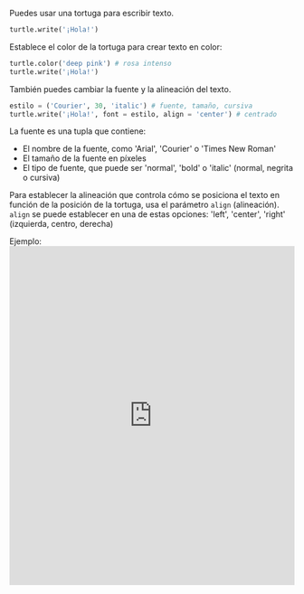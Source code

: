 Puedes usar una tortuga para escribir texto.

```python
turtle.write('¡Hola!')
```

Establece el color de la tortuga para crear texto en color:

```python
turtle.color('deep pink') # rosa intenso
turtle.write('¡Hola!')
```

También puedes cambiar la fuente y la alineación del texto.

```python
estilo = ('Courier', 30, 'italic') # fuente, tamaño, cursiva
turtle.write('¡Hola!', font = estilo, align = 'center') # centrado
```

La fuente es una tupla que contiene:

+ El nombre de la fuente, como 'Arial', 'Courier' o 'Times New Roman'
+ El tamaño de la fuente en píxeles
+ El tipo de fuente, que puede ser 'normal', 'bold' o 'italic' (normal, negrita o cursiva)

Para establecer la alineación que controla cómo se posiciona el texto en función de la posición de la tortuga, usa el parámetro `align` (alineación). `align` se puede establecer en una de estas opciones: 'left', 'center', 'right' (izquierda, centro, derecha)

Ejemplo: <iframe src="https://trinket.io/embed/python/52378ec006?start=result" width="100%" height="600" frameborder="0" marginwidth="0" marginheight="0" allowfullscreen mark="crwd-mark"></iframe>